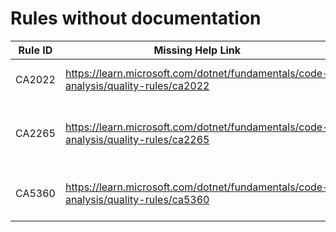 # Rules without documentation

Rule ID | Missing Help Link | Title |
--------|-------------------|-------|
CA2022 | <https://learn.microsoft.com/dotnet/fundamentals/code-analysis/quality-rules/ca2022> | Avoid inexact read with 'Stream.Read' |
CA2265 | <https://learn.microsoft.com/dotnet/fundamentals/code-analysis/quality-rules/ca2265> | Do not compare Span\<T> to 'null' or 'default' |
CA5360 | <https://learn.microsoft.com/dotnet/fundamentals/code-analysis/quality-rules/ca5360> | Do Not Call Dangerous Methods In Deserialization |
